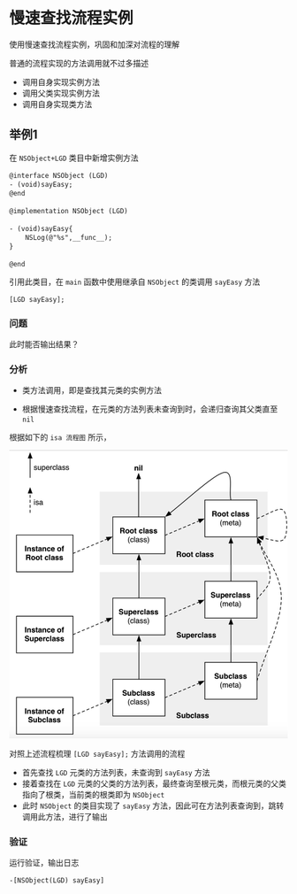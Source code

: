 # 慢速查找流程实例

使用慢速查找流程实例，巩固和加深对流程的理解

普通的流程实现的方法调用就不过多描述

- 调用自身实现实例方法
- 调用父类实现实例方法
- 调用自身实现类方法



## 举例1

在 `NSObject+LGD` 类目中新增实例方法

```objc
@interface NSObject (LGD)
- (void)sayEasy;
@end

@implementation NSObject (LGD)

- (void)sayEasy{
    NSLog(@"%s",__func__);
}

@end
```

引用此类目，在 `main` 函数中使用继承自 `NSObject` 的类调用 `sayEasy` 方法

```objc
[LGD sayEasy];
```

### 问题

此时能否输出结果？

### 分析

- 类方法调用，即是查找其元类的实例方法

- 根据慢速查找流程，在元类的方法列表未查询到时，会递归查询其父类直至 `nil` 

根据如下的 `isa 流程图`  所示，

![isa流程图](9-4、慢速查找流程实例.assets/isa流程图.png)

对照上述流程梳理 `[LGD sayEasy];`  方法调用的流程

- 首先查找 `LGD` 元类的方法列表，未查询到 `sayEasy` 方法
- 接着查找在 `LGD` 元类的父类的方法列表，最终查询至根元类，而根元类的父类指向了根类，当前类的根类即为 `NSObject` 
- 此时 `NSObject` 的类目实现了 `sayEasy` 方法，因此可在方法列表查询到，跳转调用此方法，进行了输出

### 验证

运行验证，输出日志

```shell
-[NSObject(LGD) sayEasy]
```

